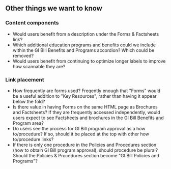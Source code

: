 
## Other things we want to know

### Content components
* Would users benefit from a description under the Forms & Factsheets link?
* Which additional education programs and benefits could we include within the GI BIll Benefits and Programs accordion? Which could be removed?
* Would users benefit from continuing to optimize longer labels to improve how scannable they are?

### Link placement
* How frequently are forms used? Freqently enough that "Forms" would be a useful addition to "Key Resources", rather than having it appear below the fold?
* Is there value in having Forms on the same HTML page as Brochures and Factsheets? If they are frequently accessed independently, would users expect to see Factsheets and brochures in the GI Bill Benefits and Program area?
* Do users see the process for GI Bill program approval as a how to/procedure? If so, should it be placed at the top with other how to/procedure links?
* If there is only one procedure in the Policies and Procedures section (how to obtain GI Bill program approval), should procedure be plural? Should the Policies & Procedures section become "GI Bill Policies and Programs"?
